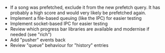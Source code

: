 - If a song was prefetched, exclude it from the new prefetch query. It has
  probably a high score and would very likely be prefetched again.
- Implement a file-based queuing (like the IPC) for easier testing
- Implement socket-based IPC for easier testing
- Review which progress bar libraries are available and modernise if needed
  (see "rich")
- Add "pusher" events back
- Review "queue" behaviour for "history" entries
